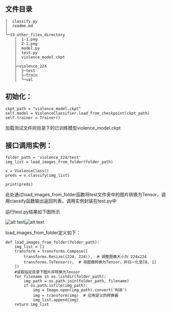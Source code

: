 ## 文件目录
```
│  classify.py
│  readme.md
│
└─13-other_files_directory
    │  1-1.png
    │  2-1.png
    │  model.py
    │  test.py
    │  violence_model.ckpt
    │
    ├─violence_224
    │  ├─test
    │  ├─train
    │  └─val

```

## 初始化：
    ckpt_path = "violence_model.ckpt"
    self.model = ViolenceClassifier.load_from_checkpoint(ckpt_path)
    self.trainer = Trainer()
加载测试文件同目录下的已训练模型violence_model.ckpt

## 接口调用实例：

    folder_path = 'violence_224/test'
    img_list = load_images_from_folder(folder_path)

    v = ViolenceClass()
    preds = v.classify(img_list)

    print(preds)
此处通过load_images_from_folder函数将test文件夹中的图片转换为Tensor，调用classify函数输出返回列表，调用实例封装在test.py中

运行test.py结果如下图所示

![alt text](./13-other_files_directory/1-1.png)![alt text](./13-other_files_directory/2-1.png)


load_images_from_folder定义如下：
```
def load_images_from_folder(folder_path):
    img_list = []
    transform = transforms.Compose([
        transforms.Resize((224, 224)),  # 调整图像大小为 224x224
        transforms.ToTensor(),  # 将图像转换为Tensor，并归一化至[0, 1]
    ])
    #读取指定目录下图片并转换为Tensor
    for filename in os.listdir(folder_path):
        img_path = os.path.join(folder_path, filename)
        if os.path.isfile(img_path):
            img = Image.open(img_path).convert('RGB')
            img = transform(img)  # 应用定义的转换器
            img_list.append(img)
    return img_list
 ```